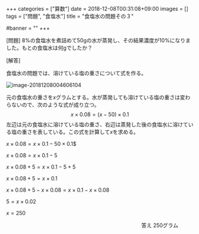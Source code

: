 +++
categories = ["算数"]
date = 2018-12-08T00:31:08+09:00
images = []
tags = ["問題", "食塩水"]
title = "食塩水の問題その３"

#banner = ""
+++

[問題] 8%の食塩水を煮詰めて50gの水が蒸発し、その結果濃度が10%になりました。もとの食塩水は何gでしたか？

[解答]

<!--more-->

食塩水の問題では、溶けている塩の重さについて式を作る。

![image-20181208004606104](/images/image-20181208004606104.png)

元の食塩水の重さを$x$グラムとする。水が蒸発しても溶けている塩の重さは変わらないので、次のような式が成り立つ。
$$
x\times 0.08 = (x - 50)\times0.1
$$
左辺は元の食塩水に溶けている塩の重さ、右辺は蒸発した後の食塩水に溶けている塩の重さを表している。この式を計算して$x$を求める。

$x\times 0.08=x\times0.1-50\times0.1$$

$x\times 0.08=x\times0.1-5$

$x\times 0.08+5=x\times0.1-5+5$

$x\times 0.08+5=x\times0.1$

$x\times 0.08+5-x\times0.08=x\times0.1-x\times0.08$

$5=x\times0.02$

$x=250$

　　　　　　　　　　　　　　　　　　　　　　　　　　答え 250グラム

